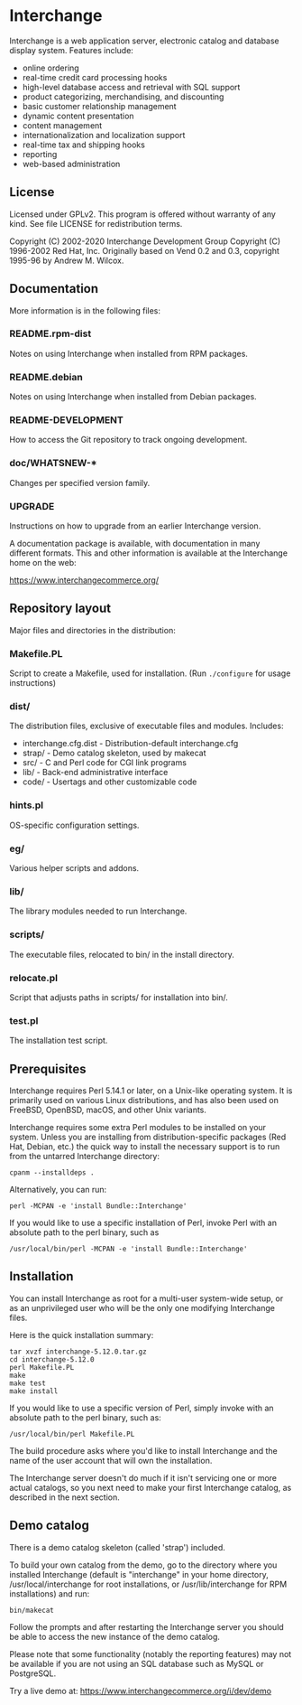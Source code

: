 # Interchange

Interchange is a web application server, electronic catalog and database
display system. Features include:

* online ordering
* real-time credit card processing hooks
* high-level database access and retrieval with SQL support
* product categorizing, merchandising, and discounting
* basic customer relationship management
* dynamic content presentation
* content management
* internationalization and localization support
* real-time tax and shipping hooks
* reporting
* web-based administration

## License

Licensed under GPLv2. This program is offered without warranty of any kind.
See file LICENSE for redistribution terms.

Copyright (C) 2002-2020 Interchange Development Group
Copyright (C) 1996-2002 Red Hat, Inc.
Originally based on Vend 0.2 and 0.3, copyright 1995-96 by Andrew M. Wilcox.

## Documentation

More information is in the following files:

### README.rpm-dist

Notes on using Interchange when installed from RPM packages.

### README.debian

Notes on using Interchange when installed from Debian packages.

### README-DEVELOPMENT

How to access the Git repository to track ongoing development.

### doc/WHATSNEW-\*

Changes per specified version family.

### UPGRADE

Instructions on how to upgrade from an earlier Interchange version.

A documentation package is available, with documentation in many different
formats. This and other information is available at the Interchange home on
the web:

https://www.interchangecommerce.org/

## Repository layout

Major files and directories in the distribution:

### Makefile.PL

Script to create a Makefile, used for installation. (Run `./configure` for usage instructions)

### dist/

The distribution files, exclusive of executable files and modules. Includes:

* interchange.cfg.dist - Distribution-default interchange.cfg
* strap/ - Demo catalog skeleton, used by makecat
* src/ - C and Perl code for CGI link programs
* lib/ - Back-end administrative interface
* code/ - Usertags and other customizable code

### hints.pl

OS-specific configuration settings.

### eg/

Various helper scripts and addons.

### lib/

The library modules needed to run Interchange.

### scripts/

The executable files, relocated to bin/ in the install directory.

### relocate.pl

Script that adjusts paths in scripts/ for installation into bin/.

### test.pl

The installation test script.

## Prerequisites

Interchange requires Perl 5.14.1 or later, on a Unix-like operating
system. It is primarily used on various Linux distributions, and has
also been used on FreeBSD, OpenBSD, macOS, and other Unix variants.

Interchange requires some extra Perl modules to be installed on
your system. Unless you are installing from distribution-specific packages
(Red Hat, Debian, etc.) the quick way to install the necessary support is to
run from the untarred Interchange directory:

```
cpanm --installdeps .
```

Alternatively, you can run:

```
perl -MCPAN -e 'install Bundle::Interchange'
```

If you would like to use a specific installation of Perl, invoke
Perl with an absolute path to the perl binary, such as

```
/usr/local/bin/perl -MCPAN -e 'install Bundle::Interchange'
```

## Installation

You can install Interchange as root for a multi-user system-wide setup, or
as an unprivileged user who will be the only one modifying Interchange files.

Here is the quick installation summary:

```
tar xvzf interchange-5.12.0.tar.gz
cd interchange-5.12.0
perl Makefile.PL
make
make test
make install
```

If you would like to use a specific version of Perl, simply invoke
with an absolute path to the perl binary, such as:

```
/usr/local/bin/perl Makefile.PL
```

The build procedure asks where you'd like to install Interchange and
the name of the user account that will own the installation.

The Interchange server doesn't do much if it isn't servicing one or more
actual catalogs, so you next need to make your first Interchange catalog,
as described in the next section.

## Demo catalog

There is a demo catalog skeleton (called 'strap') included.

To build your own catalog from the demo, go to the directory where you
installed Interchange (default is "interchange" in your home directory,
/usr/local/interchange for root installations, or /usr/lib/interchange
for RPM installations) and run:

```
bin/makecat
```

Follow the prompts and after restarting the Interchange server you
should be able to access the new instance of the demo catalog.

Please note that some functionality (notably the reporting features)
may not be available if you are not using an SQL database such as
MySQL or PostgreSQL.

Try a live demo at: https://www.interchangecommerce.org/i/dev/demo
